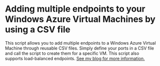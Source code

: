 # Adding multiple endpoints to your Windows Azure Virtual Machines by using a CSV file

This script allows you to add multiple endpoints to a Windows Azure Virtual Machine through reusable CSV files. Simply define your ports in a CSV file and call the script to create them for a specific VM. This script also supports load-balanced endpoints. [See my blog for more information.](http://fabriccontroller.net/blog/posts/adding-multiple-endpoints-to-your-windows-azure-virtual-machines-by-using-a-csv-file/)